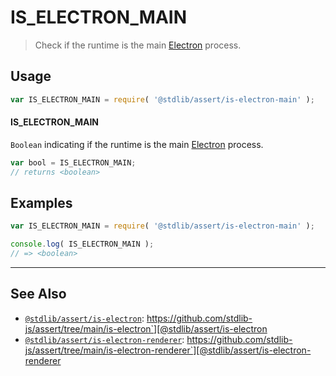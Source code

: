 <!--

@license Apache-2.0

Copyright (c) 2018 The Stdlib Authors.

Licensed under the Apache License, Version 2.0 (the "License");
you may not use this file except in compliance with the License.
You may obtain a copy of the License at

   http://www.apache.org/licenses/LICENSE-2.0

Unless required by applicable law or agreed to in writing, software
distributed under the License is distributed on an "AS IS" BASIS,
WITHOUT WARRANTIES OR CONDITIONS OF ANY KIND, either express or implied.
See the License for the specific language governing permissions and
limitations under the License.

-->

# IS_ELECTRON_MAIN

> Check if the runtime is the main [Electron][electron] process.

<section class="usage">

## Usage

```javascript
var IS_ELECTRON_MAIN = require( '@stdlib/assert/is-electron-main' );
```

#### IS_ELECTRON_MAIN

`Boolean` indicating if the runtime is the main [Electron][electron] process.

```javascript
var bool = IS_ELECTRON_MAIN;
// returns <boolean>
```

</section>

<!-- /.usage -->

<section class="examples">

## Examples

<!-- eslint no-undef: "error" -->

```javascript
var IS_ELECTRON_MAIN = require( '@stdlib/assert/is-electron-main' );

console.log( IS_ELECTRON_MAIN );
// => <boolean>
```

</section>

<!-- /.examples -->

<!-- Section for related `stdlib` packages. Do not manually edit this section, as it is automatically populated. -->

<section class="related">

* * *

## See Also

-   [`@stdlib/assert/is-electron`][@stdlib/assert/is-electron]: https://github.com/stdlib-js/assert/tree/main/is-electron`][@stdlib/assert/is-electron
-   [`@stdlib/assert/is-electron-renderer`][@stdlib/assert/is-electron-renderer]: https://github.com/stdlib-js/assert/tree/main/is-electron-renderer`][@stdlib/assert/is-electron-renderer

</section>

<!-- /.related -->

<!-- Section for all links. Make sure to keep an empty line after the `section` element and another before the `/section` close. -->

<section class="links">

[electron]: http://electron.atom.io/

<!-- <related-links> -->

[@stdlib/assert/is-electron]: https://github.com/stdlib-js/assert/tree/main/is-electron

[@stdlib/assert/is-electron-renderer]: https://github.com/stdlib-js/assert/tree/main/is-electron-renderer

<!-- </related-links> -->

</section>

<!-- /.links -->
